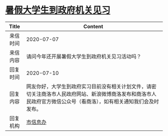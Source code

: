 # <a href="http://www.shangluo.gov.cn/zmhd/ldxxxx.jsp?urltype=leadermail.LeaderMailContentUrl&wbtreeid=1112&leadermailid=6141">暑假大学生到政府机关见习</a>
|Title|Content|
|:---:|---|
|来信时间|2020-07-07|
|来信内容|请问今年还开展暑假大学生到政府机关见习活动吗？|
|回复时间|2020-07-10|
|回复内容|网友你好，大学生到政府实习目前没有相关计划文件，请密切关注商洛市人民政府网站、新浪微博商洛发布和商洛市人民政府官方微信公众号（看商洛），如有相关通知我们会及时发布。|
|回复机构|<a href="../../categories/agencies/市信息办.md">市信息办</a>|